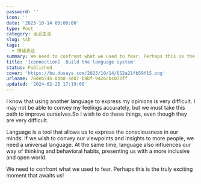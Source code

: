 ```yaml
---
password: ''
icon: ''
date: '2023-10-14 00:00:00'
type: Post
category: 走近生活
slug: ssh
tags:
  - 情绪表达
summary: We need to confront what we used to fear. Perhaps this is the truly exciting moment that awaits us!
title: '[connection]  Build the language system'
status: Published
cover: 'https://bu.dusays.com/2023/10/14/652a21fb59f15.png'
urlname: 78deb745-8bb8-4d87-b8bf-9426cbc073ff
updated: '2024-02-25 17:19:00'
---
```


I know that using another language to express my opinions is very difficult. I may not be able to convey my feelings accurately, but we must take this path to improve ourselves.So I wish to do these things, even though they are very difficult.


Language is a tool that allows us to express the consciousness in our minds. If we wish to convey our viewpoints and insights to more people, we need a universal language. At the same time, language also influences our way of thinking and behavioral habits, presenting us with a more inclusive and open world.


We need to confront what we used to fear. Perhaps this is the truly exciting moment that awaits us!

